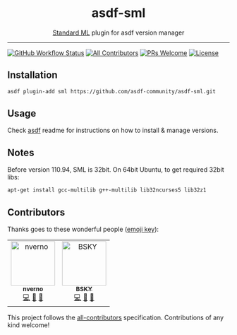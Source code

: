 <div align="center">
<h1>asdf-sml</h1>
<span><a href="https://smlnj.org">Standard ML</a> plugin for asdf version manager</span>
</div>
<hr />

[![GitHub Workflow Status](https://img.shields.io/github/workflow/status/asdf-community/asdf-sml/Main%20workflow?style=flat-square)](https://github.com/asdf-community/asdf-sml/actions) <!-- ALL-CONTRIBUTORS-BADGE:START - Do not remove or modify this section -->[![All Contributors](https://img.shields.io/badge/all_contributors-2-orange.svg?style=flat-square)](#contributors-)<!-- ALL-CONTRIBUTORS-BADGE:END -->
[![PRs Welcome](https://img.shields.io/badge/PRs-welcome-brightgreen.svg?style=flat-square)](http://makeapullrequest.com)
[![License](https://img.shields.io/github/license/asdf-community/asdf-sml?style=flat-square&color=brightgreen)](https://github.com/asdf-community/asdf-sml/blob/master/LICENSE)

## Installation

```bash
asdf plugin-add sml https://github.com/asdf-community/asdf-sml.git
```

## Usage

Check [asdf](https://github.com/asdf-vm/asdf) readme for instructions on how to
install & manage versions.

## Notes

Before version 110.94, SML is 32bit. On 64bit Ubuntu, to get required 32bit
libs:

```bash
apt-get install gcc-multilib g++-multilib lib32ncurses5 lib32z1
```

## Contributors

Thanks goes to these wonderful people
([emoji key](https://allcontributors.org/docs/en/emoji-key)):

<!-- ALL-CONTRIBUTORS-LIST:START - Do not remove or modify this section -->
<!-- prettier-ignore-start -->
<!-- markdownlint-disable -->
<table>
  <tr>
    <td align="center"><a href="https://github.com/nverno"><img src="https://avatars2.githubusercontent.com/u/4791025?v=4" width="100px;" alt="nverno"/><br /><sub><b>nverno</b></sub></a><br /><a href="https://github.com/asdf-community/asdf-sml/commits?author=nverno" title="Code">💻</a> <a href="https://github.com/asdf-community/asdf-sml/commits?author=nverno" title="Documentation">📖</a> <a href="#maintenance-nverno" title="Maintenance">🚧</a></td>
    <td align="center"><a href="https://bsky.moe"><img src="https://avatars3.githubusercontent.com/u/38746192?v=4" width="100px;" alt="BSKY"/><br /><sub><b>BSKY</b></sub></a><br /><a href="https://github.com/asdf-community/asdf-sml/commits?author=imbsky" title="Code">💻</a> <a href="https://github.com/asdf-community/asdf-sml/commits?author=imbsky" title="Documentation">📖</a> <a href="#maintenance-imbsky" title="Maintenance">🚧</a></td>
  </tr>
</table>

<!-- markdownlint-enable -->
<!-- prettier-ignore-end -->
<!-- ALL-CONTRIBUTORS-LIST:END -->

This project follows the
[all-contributors](https://github.com/all-contributors/all-contributors)
specification. Contributions of any kind welcome!
